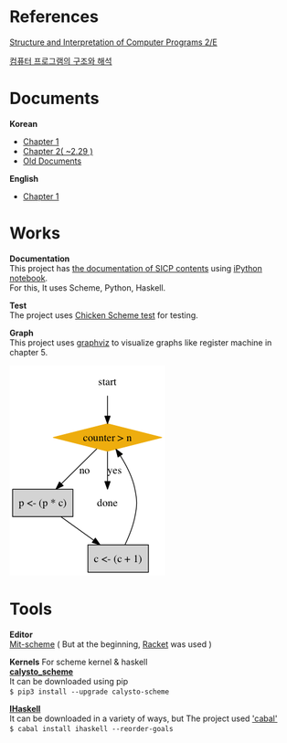 References
===
[Structure and Interpretation of Computer Programs 2/E](http://www.amazon.com/Structure-Interpretation-Computer-Programs-Engineering/dp/0262510871/ref=sr_1_1?ie=UTF8&qid=1452264667&sr=8-1&keywords=Structure+and+Interpretation+of+Computer+Programs)

[컴퓨터 프로그램의 구조와 해석](http://www.kyobobook.co.kr/product/detailViewKor.laf?ejkGb=KOR&mallGb=KOR&barcode=9788991268326&orderClick=LAG&Kc=)

Documents
===
__Korean__  
- [Chapter 1](http://wikibootup.github.io/sicp/chap-1)  
- [Chapter 2( ~2.29 )](http://wikibootup.github.io/sicp/chap-2)
- [Old Documents](http://wikibootup.github.io/sicp/index-bak)

__English__  
- [Chapter 1](http://wikibootup.github.io/sicp/chap-1-en)

Works
===
__Documentation__  
This project has [the documentation of SICP contents](http://wikibootup.github.io/sicp/) using [iPython notebook](http://ipython.org/notebook.html).  
For this, It uses Scheme, Python, Haskell.  

__Test__  
The project uses [Chicken Scheme test](http://wiki.call-cc.org/eggref/4/test) for testing.

__Graph__  
This project uses [graphviz](http://www.graphviz.org/) to visualize graphs like register machine in chapter 5.

![](https://github.com/my-snippet/SICP/blob/master/sicp/ex-5-1.png)

Tools
===
__Editor__  
[Mit-scheme](https://www.gnu.org/software/mit-scheme/) ( But at the beginning, [Racket](http://www.racket-lang.org/) was used )

__Kernels__ For scheme kernel & haskell  
__[calysto_scheme](https://github.com/wikibootup/calysto_scheme)__  
It can be downloaded using pip  
`$ pip3 install --upgrade calysto-scheme`

__[IHaskell](https://github.com/gibiansky/IHaskell)__  
It can be downloaded in a variety of ways, but The project used ['cabal'](https://www.haskell.org/cabal/)  
`$ cabal install ihaskell --reorder-goals`
